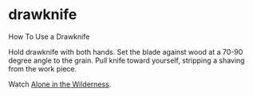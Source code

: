 # drawknife
How To Use a Drawknife

Hold drawknife with both hands.  Set the blade against wood at a 70-90 degree angle to the grain.  Pull knife toward yourself, stripping a shaving from the work piece.  

Watch [Alone in the Wilderness](https://www.imdb.com/title/tt0437806/).  
